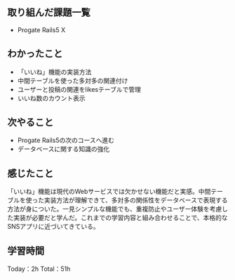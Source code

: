 ## 取り組んだ課題一覧
- Progate Rails5 X

## わかったこと
- 「いいね」機能の実装方法
- 中間テーブルを使った多対多の関連付け
- ユーザーと投稿の関連をlikesテーブルで管理
- いいね数のカウント表示

## 次やること
- Progate Rails5の次のコースへ進む
- データベースに関する知識の強化

## 感じたこと
「いいね」機能は現代のWebサービスでは欠かせない機能だと実感。中間テーブルを使った実装方法が理解できて、多対多の関係性をデータベースで表現する方法が身についた。一見シンプルな機能でも、重複防止やユーザー体験を考慮した実装が必要だと学んだ。これまでの学習内容と組み合わせることで、本格的なSNSアプリに近づいてきている。

## 学習時間
Today：2h
Total：51h
